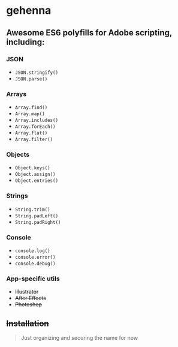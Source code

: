 # gehenna

## Awesome ES6 polyfills for Adobe scripting, including:

### JSON

- `JSON.stringify()`
- `JSON.parse()`

### Arrays

- `Array.find()`
- `Array.map()`
- `Array.includes()`
- `Array.forEach()`
- `Array.flat()`
- `Array.filter()`

### Objects

- `Object.keys()`
- `Object.assign()`
- `Object.entries()`

### Strings

- `String.trim()`
- `String.padLeft()`
- `String.padRight()`

### Console

- `console.log()`
- `console.error()`
- `console.debug()`

### App-specific utils

- ~~Illustrator~~
- ~~After Effects~~
- ~~Photoshop~~

## ~~Installation~~

> Just organizing and securing the name for now

